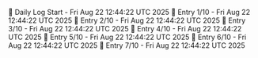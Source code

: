 📅 Daily Log Start - Fri Aug 22 12:44:22 UTC 2025
📌 Entry 1/10 - Fri Aug 22 12:44:22 UTC 2025
📌 Entry 2/10 - Fri Aug 22 12:44:22 UTC 2025
📌 Entry 3/10 - Fri Aug 22 12:44:22 UTC 2025
📌 Entry 4/10 - Fri Aug 22 12:44:22 UTC 2025
📌 Entry 5/10 - Fri Aug 22 12:44:22 UTC 2025
📌 Entry 6/10 - Fri Aug 22 12:44:22 UTC 2025
📌 Entry 7/10 - Fri Aug 22 12:44:22 UTC 2025
